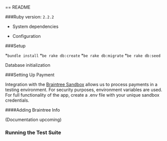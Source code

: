 == README

###Ruby version: ````2.2.2````

* System dependencies

* Configuration

###Setup

*````bundle install````
*````be rake db:create````
*````be rake db:migrate````
*````be rake db:seed````

Database initialization

###Setting Up Payment

Integration with the [Braintree Sandbox](https://sandbox.braintreegateway.com/login) allows us to process payments in a testing environment. For security purposes, environment variables are used. For full functionality of the app, create a .env file with your unique sandbox credentials.

####Adding Braintree Info

(Documentation upcoming)

### Running the Test Suite


